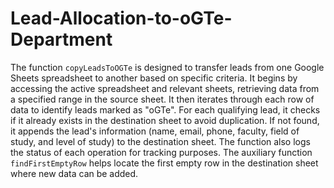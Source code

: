 # Lead-Allocation-to-oGTe-Department
The function `copyLeadsToOGTe` is designed to transfer leads from one Google Sheets spreadsheet to another based on specific criteria. It begins by accessing the active spreadsheet and relevant sheets, retrieving data from a specified range in the source sheet. It then iterates through each row of data to identify leads marked as "oGTe". For each qualifying lead, it checks if it already exists in the destination sheet to avoid duplication. If not found, it appends the lead's information (name, email, phone, faculty, field of study, and level of study) to the destination sheet. The function also logs the status of each operation for tracking purposes. The auxiliary function `findFirstEmptyRow` helps locate the first empty row in the destination sheet where new data can be added.
